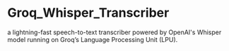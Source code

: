 # Groq_Whisper_Transcriber

a lightning-fast speech-to-text transcriber powered by OpenAI's Whisper model running on Groq’s Language Processing Unit (LPU).
